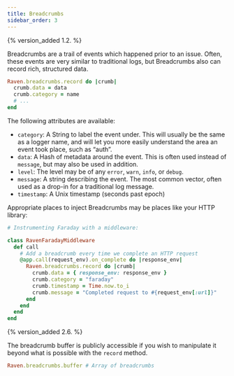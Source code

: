 ```yaml
---
title: Breadcrumbs
sidebar_order: 3
---
```


{% version_added 1.2. %}

Breadcrumbs are a trail of events which happened prior to an issue. Often, these events are very similar to traditional logs, but Breadcrumbs also can record rich, structured data.

```ruby
Raven.breadcrumbs.record do |crumb|
  crumb.data = data
  crumb.category = name
  # ...
end
```

The following attributes are available:

-   `category`: A String to label the event under. This will usually be the same as a logger name, and will let you more easily understand the area an event took place, such as “auth”.
-   `data`: A Hash of metadata around the event. This is often used instead of `message`, but may also be used in addition.
-   `level`: The level may be of any `error`, `warn`, `info`, or `debug`.
-   `message`: A string describing the event. The most common vector, often used as a drop-in for a traditional log message.
-   `timestamp`: A Unix timestamp (seconds past epoch)

Appropriate places to inject Breadcrumbs may be places like your HTTP library:

```ruby
# Instrumenting Faraday with a middleware:

class RavenFaradayMiddleware
  def call
    # Add a breadcrumb every time we complete an HTTP request
    @app.call(request_env).on_complete do |response_env|
      Raven.breadcrumbs.record do |crumb|
        crumb.data = { response_env: response_env }
        crumb.category = "faraday"
        crumb.timestamp = Time.now.to_i
        crumb.message = "Completed request to #{request_env[:url]}"
      end
    end
  end
end
```

{% version_added 2.6. %}

The breadcrumb buffer is publicly accessible if you wish to manipulate it beyond what is possible with the `record` method.

```ruby
Raven.breadcrumbs.buffer # Array of breadcrumbs
```
